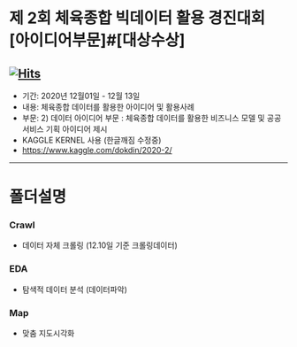 # 제 2회 체육종합 빅데이터 활용 경진대회 [아이디어부문]#[대상수상]

[![Hits](https://hits.seeyoufarm.com/api/count/incr/badge.svg?url=https%3A%2F%2Fgithub.com%2Fdokdin%2FTEAM02%2F&count_bg=%23B8C83D&title_bg=%23555555&icon=&icon_color=%23E7E7E7&title=hits&edge_flat=false)](https://hits.seeyoufarm.com)
---
- 기간: 2020년 12월01일 - 12월 13일 
- 내용: 체육종합 데이터를 활용한 아이디어 및 활용사례 
- 부문: 2) 데이터 아이디어 부문 : 체육종합 데이터를 활용한 비즈니스 모델 및 공공 서비스 기획 아이디어 제시
- KAGGLE KERNEL 사용 (한글깨짐 수정중)
- https://www.kaggle.com/dokdin/2020-2/

--- 
# 폴더설명

### Crawl
- 데이터 자체 크롤링 (12.10일 기준 크롤링데이터)

### EDA 
- 탐색적 데이터 분석 (데이터파악)

### Map
- 맞춤 지도시각화
